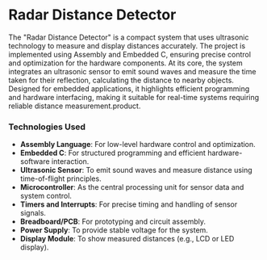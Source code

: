 # Radar Distance Detector

The "Radar Distance Detector" is a compact system that uses ultrasonic technology to measure and display distances accurately. The project is implemented using Assembly and Embedded C, ensuring precise control and optimization for the hardware components. At its core, the system integrates an ultrasonic sensor to emit sound waves and measure the time taken for their reflection, calculating the distance to nearby objects. Designed for embedded applications, it highlights efficient programming and hardware interfacing, making it suitable for real-time systems requiring reliable distance measurement.product.

### Technologies Used

- **Assembly Language**: For low-level hardware control and optimization.
- **Embedded C**: For structured programming and efficient hardware-software interaction.
- **Ultrasonic Sensor**: To emit sound waves and measure distance using time-of-flight principles.
- **Microcontroller**: As the central processing unit for sensor data and system control.
- **Timers and Interrupts**: For precise timing and handling of sensor signals.
- **Breadboard/PCB**: For prototyping and circuit assembly.
- **Power Supply**: To provide stable voltage for the system.
- **Display Module**: To show measured distances (e.g., LCD or LED display).
